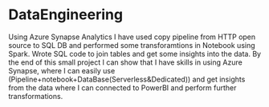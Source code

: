# DataEngineering 
Using Azure Synapse Analytics I have used copy pipeline from HTTP open source to SQL DB and performed some transforamtions in Notebook using Spark.
Wrote SQL code to join tables and get some insights into the data.
By the end of this small project I can show that I have skills in using Azure Synapse, where I can easily use (Pipeline+notebook+DataBase(Serverless&Dedicated)) and get insights from the data where I can connected to PowerBI and perform further transformations.
